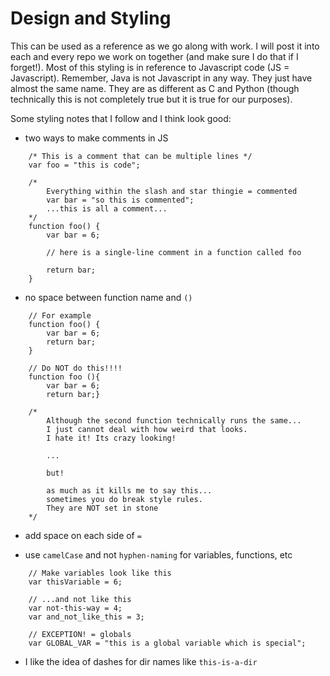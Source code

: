 # Design and Styling

This can be used as a reference as we go along with work. I will post it into each and every repo we work on together (and make sure I do that if I forget!). Most of this styling is in reference to Javascript code (JS = Javascript). Remember, Java is not Javascript in any way. They just have almost the same name. They are as different as C and Python (though technically this is not completely true but it is true for our purposes).

Some styling notes that I follow and I think look good:

* two ways to make comments in JS

```
    /* This is a comment that can be multiple lines */
    var foo = "this is code";

    /*
        Everything within the slash and star thingie = commented
        var bar = "so this is commented";
        ...this is all a comment...
    */
    function foo() {
        var bar = 6;

        // here is a single-line comment in a function called foo

        return bar;
    }
```

* no space between function name and <code>()</code>

```
    // For example
    function foo() {
        var bar = 6;
        return bar;
    }

    // Do NOT do this!!!!
    function foo (){
        var bar = 6;
        return bar;}

    /*
        Although the second function technically runs the same...
        I just cannot deal with how weird that looks.
        I hate it! Its crazy looking!

        ...

        but!

        as much as it kills me to say this...
        sometimes you do break style rules.
        They are NOT set in stone
    */
```

* add space on each side of <code>=</code>

* use <code>camelCase</code> and not <code>hyphen-naming</code> for variables, functions, etc

```
    // Make variables look like this
    var thisVariable = 6;

    // ...and not like this
    var not-this-way = 4;
    var and_not_like_this = 3;

    // EXCEPTION! = globals
    var GLOBAL_VAR = "this is a global variable which is special";
```

* I like the idea of dashes for dir names like <code>this-is-a-dir</code> 
